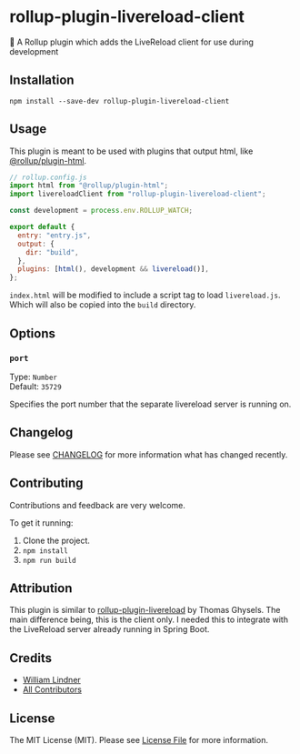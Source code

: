 # rollup-plugin-livereload-client

🍣 A Rollup plugin which adds the LiveReload client for use during development

## Installation

```
npm install --save-dev rollup-plugin-livereload-client
```

## Usage

This plugin is meant to be used with plugins that output html, like [@rollup/plugin-html](https://github.com/rollup/plugins/tree/master/packages/html).

```js
// rollup.config.js
import html from "@rollup/plugin-html";
import livereloadClient from "rollup-plugin-livereload-client";

const development = process.env.ROLLUP_WATCH;

export default {
  entry: "entry.js",
  output: {
    dir: "build",
  },
  plugins: [html(), development && livereload()],
};
```

`index.html` will be modified to include a script tag to load `livereload.js`. Which will also be copied into the `build` directory.

## Options

### `port`

Type: `Number`<br>
Default: `35729`

Specifies the port number that the separate livereload server is running on.

## Changelog

Please see [CHANGELOG](CHANGELOG.md) for more information what has changed recently.

## Contributing

Contributions and feedback are very welcome.

To get it running:

1. Clone the project.
2. `npm install`
3. `npm run build`

## Attribution

This plugin is similar to [rollup-plugin-livereload](https://github.com/thgh/rollup-plugin-livereload) by Thomas Ghysels. The main difference being, this is the client only. I needed this to integrate with the LiveReload server already running in Spring Boot.

## Credits

- [William Lindner](https://github.com/wlindner)
- [All Contributors][link-contributors]

## License

The MIT License (MIT). Please see [License File](LICENSE) for more information.

[link-author]: https://github.com/wlindner
[link-contributors]: ../../contributors
[livereload-client]: https://www.npmjs.com/package/livereload-client
[@rollup/plugin-html]: https://www.npmjs.com/package/@rollup/plugin-html
